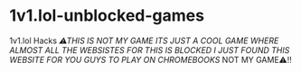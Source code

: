 # 1v1.lol-unblocked-games
1v1.lol Hacks
*⚠THIS IS NOT MY GAME ITS JUST A COOL GAME WHERE ALMOST ALL THE WEBSISTES FOR THIS IS BLOCKED I JUST FOUND THIS WEBSITE FOR YOU GUYS TO PLAY ON CHROMEBOOKS* NOT MY GAME⚠!!
